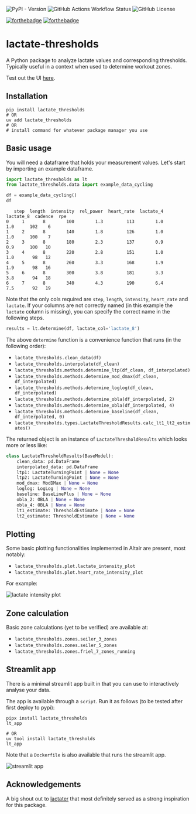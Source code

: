 
![PyPI - Version](https://img.shields.io/pypi/v/lactate-thresholds)
![GitHub Actions Workflow Status](https://img.shields.io/github/actions/workflow/status/bart6114/lactate-thresholds/ci.yaml)
![GitHub License](https://img.shields.io/github/license/bart6114/lactate-thresholds)

[![forthebadge](https://forthebadge.com/images/badges/made-in-python.svg)](https://forthebadge.com)
[![forthebadge](https://forthebadge.com/images/badges/approved-by-my-mom.svg)](https://forthebadge.com)



# lactate-thresholds

A Python package to analyze lactate values and corresponding thresholds. Typically useful in a context when used to determine workout zones.

Test out the UI [here](https://lactate.barts.space).

## Installation

```shell
pip install lactate_thresholds
# OR
uv add lactate_thresholds
# OR 
# install command for whatever package manager you use
```

## Basic usage

You will need a dataframe that holds your measurement values. Let's start by importing an example dataframe.

```python
import lactate_thresholds as lt
from lactate_thresholds.data import example_data_cycling

df = example_data_cycling()
df
```

```shell
   step  length  intensity  rel_power  heart_rate  lactate_4  lactate_8  cadence  rpe
0     1       8        100        1.3         113        1.0        1.0      102    6
1     2       8        140        1.8         126        1.0        1.0      100    7
2     3       8        180        2.3         137        0.9        0.9      100   10
3     4       8        220        2.8         151        1.0        1.0       98   12
4     5       8        260        3.3         168        1.9        1.9       98   16
5     6       8        300        3.8         181        3.3        3.8       94   18
6     7       8        340        4.3         190        6.4        7.5       92   19
```

Note that the only cols required are `step`, `length`, `intensity`, `heart_rate` and `lactate`.
If your columns are not correctly named (in this example the `lactate` column is missing), you can specify the correct name in the following steps.


```python 
results = lt.determine(df, lactate_col='lactate_8')
```

The above `determine` function is a convenience function that runs (in the following order):
- `lactate_thresholds.clean_data(df)`
- `lactate_thresholds.interpolate(df_clean)`
- `lactate_thresholds.methods.determine_ltp(df_clean, df_interpolated)`
- `lactate_thresholds.methods.determine_mod_dmax(df_clean, df_interpolated)`
- `lactate_thresholds.methods.determine_loglog(df_clean, df_interpolated)`
- `lactate_thresholds.methods.determine_obla(df_interpolated, 2)`
- `lactate_thresholds.methods.determine_obla(df_interpolated, 4)`
- `lactate_thresholds.methods.determine_baseline(df_clean, df_interpolated, 0)`
- `lactate_thresholds.types.LactateThresholdResults.calc_lt1_lt2_estimates()`


The returned object is an instance of `LactateThresholdResults` which looks more or less like:

```python
class LactateThresholdResults(BaseModel):
    clean_data: pd.DataFrame
    interpolated_data: pd.DataFrame
    ltp1: LactateTurningPoint | None = None
    ltp2: LactateTurningPoint | None = None
    mod_dmax: ModDMax | None = None
    loglog: LogLog | None = None
    baseline: BaseLinePlus | None = None
    obla_2: OBLA | None = None
    obla_4: OBLA | None = None
    lt1_estimate: ThresholdEstimate | None = None
    lt2_estimate: ThresholdEstimate | None = None
```

## Plotting

Some basic plotting functionalities implemented in Altair are present, most notably:
* `lactate_thresholds.plot.lactate_intensity_plot` 
* `lactate_thresholds.plot.heart_rate_intensity_plot` 

For example:

![lactate intensity plot](readme/li_viz.png)

## Zone calculation

Basic zone calculations (yet to be verified) are available at:
* `lactate_thresholds.zones.seiler_3_zones` 
* `lactate_thresholds.zones.seiler_5_zones` 
* `lactate_thresholds.zones.friel_7_zones_running` 


## Streamlit app

There is a minimal streamlit app built in that you can use to interactively analyse your data.

The app is available through a `script`. Run it as follows (to be tested after first deploy to pypi):

```shell 
pipx install lactate_thresholds
lt_app

# OR
uv tool install lactate_thresholds
lt_app
```

Note that a `Dockerfile` is also available that runs the streamlit app.


![streamlit app](readme/streamlit.png)

## Acknowledgements

A big shout out to [lactater](https://github.com/fmmattioni/lactater/) that most definitely served as a strong inspiration for this package.
